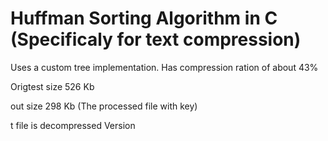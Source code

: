 # Huffman Sorting Algorithm in C (Specificaly for text compression)

Uses a custom tree implementation. Has compression ration of about 43%

Origtest size 526 Kb

out size 298 Kb (The processed file with key)

t file is decompressed Version
